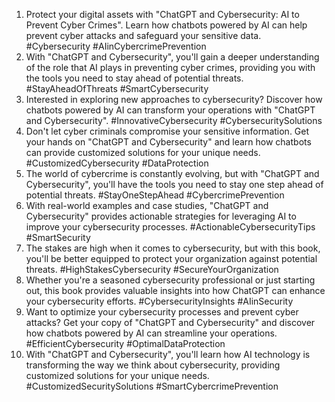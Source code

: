 1. Protect your digital assets with "ChatGPT and Cybersecurity: AI to Prevent Cyber Crimes". Learn how chatbots powered by AI can help prevent cyber attacks and safeguard your sensitive data. #Cybersecurity #AIinCybercrimePrevention
2. With "ChatGPT and Cybersecurity", you'll gain a deeper understanding of the role that AI plays in preventing cyber crimes, providing you with the tools you need to stay ahead of potential threats. #StayAheadOfThreats #SmartCybersecurity
3. Interested in exploring new approaches to cybersecurity? Discover how chatbots powered by AI can transform your operations with "ChatGPT and Cybersecurity". #InnovativeCybersecurity #CybersecuritySolutions
4. Don't let cyber criminals compromise your sensitive information. Get your hands on "ChatGPT and Cybersecurity" and learn how chatbots can provide customized solutions for your unique needs. #CustomizedCybersecurity #DataProtection
5. The world of cybercrime is constantly evolving, but with "ChatGPT and Cybersecurity", you'll have the tools you need to stay one step ahead of potential threats. #StayOneStepAhead #CybercrimePrevention
6. With real-world examples and case studies, "ChatGPT and Cybersecurity" provides actionable strategies for leveraging AI to improve your cybersecurity processes. #ActionableCybersecurityTips #SmartSecurity
7. The stakes are high when it comes to cybersecurity, but with this book, you'll be better equipped to protect your organization against potential threats. #HighStakesCybersecurity #SecureYourOrganization
8. Whether you're a seasoned cybersecurity professional or just starting out, this book provides valuable insights into how ChatGPT can enhance your cybersecurity efforts. #CybersecurityInsights #AIinSecurity
9. Want to optimize your cybersecurity processes and prevent cyber attacks? Get your copy of "ChatGPT and Cybersecurity" and discover how chatbots powered by AI can streamline your operations. #EfficientCybersecurity #OptimalDataProtection
10. With "ChatGPT and Cybersecurity", you'll learn how AI technology is transforming the way we think about cybersecurity, providing customized solutions for your unique needs. #CustomizedSecuritySolutions #SmartCybercrimePrevention

